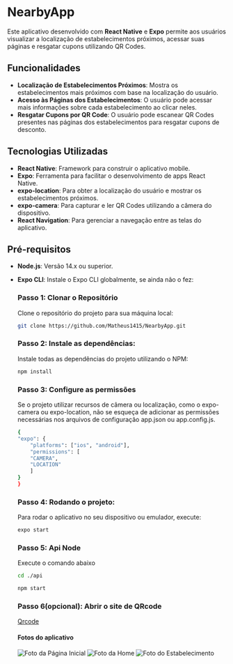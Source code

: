 # NearbyApp

Este aplicativo desenvolvido com **React Native** e **Expo** permite aos usuários visualizar a localização de estabelecimentos próximos, acessar suas páginas e resgatar cupons utilizando QR Codes.

## Funcionalidades

- **Localização de Estabelecimentos Próximos**: Mostra os estabelecimentos mais próximos com base na localização do usuário.
- **Acesso às Páginas dos Estabelecimentos**: O usuário pode acessar mais informações sobre cada estabelecimento ao clicar neles.
- **Resgatar Cupons por QR Code**: O usuário pode escanear QR Codes presentes nas páginas dos estabelecimentos para resgatar cupons de desconto.

## Tecnologias Utilizadas

- **React Native**: Framework para construir o aplicativo mobile.
- **Expo**: Ferramenta para facilitar o desenvolvimento de apps React Native.
- **expo-location**: Para obter a localização do usuário e mostrar os estabelecimentos próximos.
- **expo-camera**: Para capturar e ler QR Codes utilizando a câmera do dispositivo.
- **React Navigation**: Para gerenciar a navegação entre as telas do aplicativo.

## Pré-requisitos

- **Node.js**: Versão 14.x ou superior.
- **Expo CLI**: Instale o Expo CLI globalmente, se ainda não o fez:
  

    ### **Passo 1: Clonar o Repositório**
    Clone o repositório do projeto para sua máquina local:

    ```bash
    git clone https://github.com/Matheus1415/NearbyApp.git
    ```

    ### **Passo 2: Instale as dependências:**
    Instale todas as dependências do projeto utilizando o NPM:

    ```bash
    npm install
    ```

    ### **Passo 3: Configure as permissões**
    Se o projeto utilizar recursos de câmera ou localização, como o expo-camera ou expo-location, não se esqueça de adicionar as permissões necessárias nos arquivos de configuração app.json ou app.config.js.

    ```bash
    {
    "expo": {
        "platforms": ["ios", "android"],
        "permissions": [
        "CAMERA",
        "LOCATION"
        ]
    }
    }

    ```

    ### **Passo 4: Rodando o projeto:**
    Para rodar o aplicativo no seu dispositivo ou emulador, execute:

    ```bash
    expo start
    ```

    ### **Passo 5: Api Node**
    Execute o comando abaixo

    ```bash
    cd ./api
    ```

    ```bash
    npm start
    ```
    ### **Passo 6(opcional): Abrir o site de QRcode**
    [Qrcode](https://qrfy.com/pt)
  
    #### Fotos do aplicativo
    ![Foto da Página Inicial](https://github.com/Matheus1415/NearbyApp/blob/main/image/bem-vindo.jpeg)
    ![Foto da Home](https://github.com/Matheus1415/NearbyApp/blob/main/image/home.jpeg)
    ![Foto do Estabelecimento](https://github.com/Matheus1415/NearbyApp/blob/main/image/estabelecimento.jpeg)
